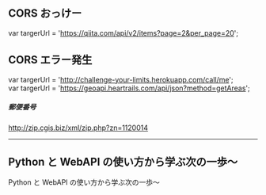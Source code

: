 ## CORS おっけー
var targerUrl = 'https://qiita.com/api/v2/items?page=2&per_page=20';  

## CORS エラー発生

var targerUrl = 'http://challenge-your-limits.herokuapp.com/call/me';  
var targerUrl = 'https://geoapi.heartrails.com/api/json?method=getAreas';  

##### 郵便番号
http://zip.cgis.biz/xml/zip.php?zn=1120014


_____________________________________________________
## Python と WebAPI の使い方から学ぶ次の一歩〜
Python と WebAPI の使い方から学ぶ次の一歩〜

